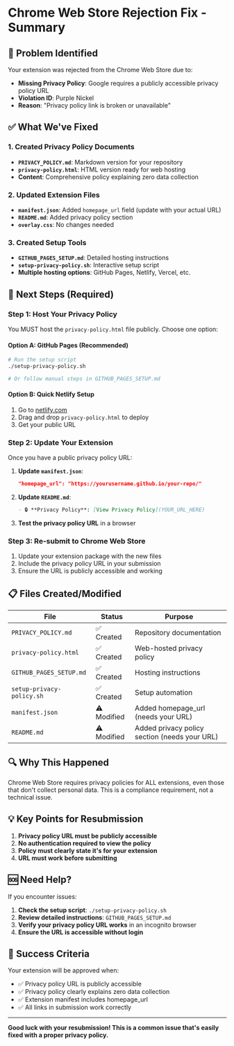 # Chrome Web Store Rejection Fix - Summary

## 🚨 Problem Identified

Your extension was rejected from the Chrome Web Store due to:
- **Missing Privacy Policy**: Google requires a publicly accessible privacy policy URL
- **Violation ID**: Purple Nickel
- **Reason**: "Privacy policy link is broken or unavailable"

## ✅ What We've Fixed

### 1. Created Privacy Policy Documents
- **`PRIVACY_POLICY.md`**: Markdown version for your repository
- **`privacy-policy.html`**: HTML version ready for web hosting
- **Content**: Comprehensive policy explaining zero data collection

### 2. Updated Extension Files
- **`manifest.json`**: Added `homepage_url` field (update with your actual URL)
- **`README.md`**: Added privacy policy section
- **`overlay.css`**: No changes needed

### 3. Created Setup Tools
- **`GITHUB_PAGES_SETUP.md`**: Detailed hosting instructions
- **`setup-privacy-policy.sh`**: Interactive setup script
- **Multiple hosting options**: GitHub Pages, Netlify, Vercel, etc.

## 🚀 Next Steps (Required)

### Step 1: Host Your Privacy Policy
You MUST host the `privacy-policy.html` file publicly. Choose one option:

#### Option A: GitHub Pages (Recommended)
```bash
# Run the setup script
./setup-privacy-policy.sh

# Or follow manual steps in GITHUB_PAGES_SETUP.md
```

#### Option B: Quick Netlify Setup
1. Go to [netlify.com](https://netlify.com)
2. Drag and drop `privacy-policy.html` to deploy
3. Get your public URL

### Step 2: Update Your Extension
Once you have a public privacy policy URL:

1. **Update `manifest.json`**:
   ```json
   "homepage_url": "https://yourusername.github.io/your-repo/"
   ```

2. **Update `README.md`**:
   ```markdown
   - 🔒 **Privacy Policy**: [View Privacy Policy](YOUR_URL_HERE)
   ```

3. **Test the privacy policy URL** in a browser

### Step 3: Re-submit to Chrome Web Store
1. Update your extension package with the new files
2. Include the privacy policy URL in your submission
3. Ensure the URL is publicly accessible and working

## 📋 Files Created/Modified

| File | Status | Purpose |
|------|--------|---------|
| `PRIVACY_POLICY.md` | ✅ Created | Repository documentation |
| `privacy-policy.html` | ✅ Created | Web-hosted privacy policy |
| `GITHUB_PAGES_SETUP.md` | ✅ Created | Hosting instructions |
| `setup-privacy-policy.sh` | ✅ Created | Setup automation |
| `manifest.json` | ⚠️ Modified | Added homepage_url (needs your URL) |
| `README.md` | ⚠️ Modified | Added privacy policy section (needs your URL) |

## 🔍 Why This Happened

Chrome Web Store requires privacy policies for ALL extensions, even those that don't collect personal data. This is a compliance requirement, not a technical issue.

## 💡 Key Points for Resubmission

1. **Privacy policy URL must be publicly accessible**
2. **No authentication required to view the policy**
3. **Policy must clearly state it's for your extension**
4. **URL must work before submitting**

## 🆘 Need Help?

If you encounter issues:

1. **Check the setup script**: `./setup-privacy-policy.sh`
2. **Review detailed instructions**: `GITHUB_PAGES_SETUP.md`
3. **Verify your privacy policy URL works** in an incognito browser
4. **Ensure the URL is accessible without login**

## 🎯 Success Criteria

Your extension will be approved when:
- ✅ Privacy policy URL is publicly accessible
- ✅ Privacy policy clearly explains zero data collection
- ✅ Extension manifest includes homepage_url
- ✅ All links in submission work correctly

---

**Good luck with your resubmission! This is a common issue that's easily fixed with a proper privacy policy.**
